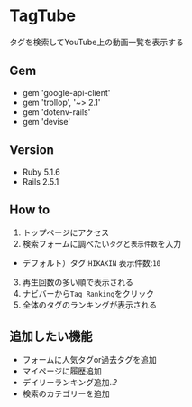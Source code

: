 # TagTube

タグを検索してYouTube上の動画一覧を表示する

## Gem
- gem 'google-api-client'
- gem 'trollop', '~> 2.1'
- gem 'dotenv-rails'
- gem 'devise'

## Version
- Ruby 5.1.6
- Rails 2.5.1

## How to
1. トップページにアクセス
2. 検索フォームに調べたい`タグ`と`表示件数`を入力
 - デフォルト）タグ:`HIKAKIN` 表示件数:`10`
3. 再生回数の多い順で表示される
4. ナビバーから`Tag Ranking`をクリック
5. 全体のタグのランキングが表示される

## 追加したい機能
- フォームに人気タグor過去タグを追加
- マイページに履歴追加
- デイリーランキング追加..?
- 検索のカテゴリーを追加
